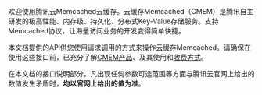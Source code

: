 欢迎使用腾讯云Memcached云缓存。云缓存Memcached（CMEM）是腾讯自主研发的极高性能、内存级、持久化、分布式Key-Value存储服务。支持Memcached协议，让海量访问业务的开发变得简单快捷。

本文档提供的API供您使用请求调用的方式来操作云缓存Memcached。请确保在使用这些接口前，已充分了解[CMEM产品](https://www.qcloud.com/document/product/241/7489)、及其使用和[收费方式](https://www.qcloud.com/doc/product/241/1548)。

在本文档的接口说明部分，凡出现任何参数可选范围等方面与腾讯云官网上给出的数值发生矛盾时，**均以官网上给出的值为准**。

